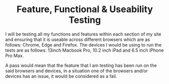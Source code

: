 <h1 align="center">Feature, Functional & Useability Testing</h1>

I will be testing all my functions and features within each section of my site and ensuring that it is useable across different browsers which are as follows: Chrome, Edge and Firefox. The devices I would be using to run the tests are as follows: 13inch Macbook Pro, 10.2 inch iPad and 6.5 inch iPhone Pro Max.

A pass would mean that the feature that I am testing has been run on the said browsers and devices, in a situation one of the browsers and/or devices has an issue, it would be considered as a fail.